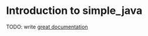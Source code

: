 # Introduction to simple_java

TODO: write [great documentation](http://jacobian.org/writing/great-documentation/what-to-write/)
